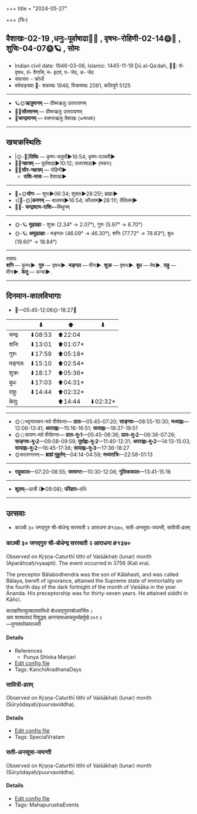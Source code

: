 +++
title = "2024-05-27"

+++
(चि॰)
## वैशाखः-02-19  ,धनुः-पूर्वाषाढा🌛🌌  ,  वृषभः-रोहिणी-02-14🌞🌌  ,  शुचिः-04-07🌞🪐  , सोमः
- Indian civil date: 1946-03-06, Islamic: 1445-11-19 Ḏū al-Qaʿdah, 🌌🌞: सं- वृषभः, तं- वैगासि, म- इटवं, प- जेठ, अ- जेठ
- संवत्सरः - क्रोधी
- वर्षसङ्ख्या 🌛- शकाब्दः 1946, विक्रमाब्दः 2081, कलियुगे 5125
___________________
- 🪐🌞**ऋतुमानम्** — ग्रीष्मऋतुः उत्तरायणम्
- 🌌🌞**सौरमानम्** — ग्रीष्मऋतुः उत्तरायणम्
- 🌛**चान्द्रमानम्** — वसन्तऋतुः वैशाखः (≈माधवः)
___________________


## खचक्रस्थितिः
- |🌞-🌛|**तिथिः** — कृष्ण-चतुर्थी►16:54; कृष्ण-पञ्चमी►  
- 🌌🌛**नक्षत्रम्** — पूर्वाषाढा►10:12; उत्तराषाढा► (मकरः)  
- 🌌🌞**सौर-नक्षत्रम्** — रोहिणी►  
  - **राशि-मासः** — वैशाखः► 
___________________
- 🌛+🌞**योगः** — शुभः►06:34; शुक्लः►28:25!; ब्राह्मः►  
- २|🌛-🌞|**करणम्** — बालवम्►16:54; कौलवम्►28:11!; तैतिलम्►  
- 🌌🌛- **चन्द्राष्टम-राशिः**—मिथुनम्  
___________________
- 🌞-🪐 **मूढग्रहाः** - शुक्रः (2.34° → 2.07°), गुरुः (5.97° → 6.70°)
- 🌞-🪐 **अमूढग्रहाः** - मङ्गलः (46.09° → 46.30°), शनिः (77.72° → 78.63°), बुधः (19.60° → 18.84°)
___________________
राशयः  
**शनि** — कुम्भः►. **गुरु** — वृषभः►. **मङ्गल** — मीनः►. **शुक्र** — वृषभः►. **बुध** — मेषः►. **राहु** — मीनः►. **केतु** — कन्या►. 
___________________


## दिनमान-कालविभागाः
- 🌅—05:45-12:06🌞-18:27🌇  

|      |⬇     |⬆     |⬇     |
|------|-----|-----|------|
|चन्द्रः|⬇08:53 |⬆22:04 |     |
|शनिः   |⬇13:01 |⬆01:07*|     |
|गुरुः  |⬇17:59 |⬆05:18*|     |
|मङ्गलः |⬇15:10 |⬆02:54*|     |
|शुक्रः |⬇18:17 |⬆05:36*|     |
|बुधः   |⬇17:03 |⬆04:31*|     |
|राहुः  |⬇14:44 |⬆02:32*|     |
|केतुः  |     |⬆14:44 |⬇02:32*|
___________________
- 🌞⚝भट्टभास्कर-मते वीर्यवन्तः— **प्रातः**—05:45-07:20; **साङ्गवः**—08:55-10:30; **मध्याह्नः**—12:06-13:41; **अपराह्णः**—15:16-16:51; **सायाह्नः**—18:27-19:51  
- 🌞⚝सायण-मते वीर्यवन्तः— **प्रातः-मु॰1**—05:45-06:36; **प्रातः-मु॰2**—06:36-07:26; **साङ्गवः-मु॰2**—09:08-09:59; **पूर्वाह्णः-मु॰2**—11:40-12:31; **अपराह्णः-मु॰2**—14:13-15:03; **सायाह्नः-मु॰2**—16:45-17:36; **सायाह्नः-मु॰3**—17:36-18:27  
- 🌞कालान्तरम्— **ब्राह्मं मुहूर्तम्**—04:14-04:59; **मध्यरात्रिः**—22:58-01:13  
___________________
- **राहुकालः**—07:20-08:55; **यमघण्टः**—10:30-12:06; **गुलिककालः**—13:41-15:16  
___________________
- **शूलम्**—प्राची (►09:08); **परिहारः**–दधि  
___________________

## उत्सवाः
- काञ्ची ३० जगद्गुरु श्री-बोधेन्द्र सरस्वती २ आराधना #१३७०, सती-अनसूया-जयन्ती, सावित्री-व्रतम्
### काञ्ची ३० जगद्गुरु श्री-बोधेन्द्र सरस्वती २ आराधना #१३७०

Observed on Kr̥ṣṇa-Caturthī tithi of Vaiśākhaḥ (lunar) month (Aparāhṇaḥ/vyaapti). The event occurred in 3756 (Kali era).  


The preceptor Bālabodhendra was the son of Kālahasti, and was called Bālaya, bereft of ignorance, attained the Supreme state of immortality on the fourth day of the dark fortnight of the month of Vaiśāka in the year Ānanda. His preceptorship was for thirty-seven years. He attained siddhi in Kāñci.

कालहस्तिसुतबालयाभिधो बोधसद्गुरुरबोधवर्जितः।  
आप शाश्वतपदं विशुद्धम् आनन्दमाधवचतुर्थ्यहर्मुखे॥५९॥  
—पुण्यश्लोकमञ्जरी



#### Details
- References
  - Punya Shloka Manjari
- [Edit config file](https://github.com/jyotisham/adyatithi/blob/master/mahApuruSha/kAnchI-maTha/lunar_month/tithi/02/19/kAJcI_30_jagadguru_zrI~bOdhEndra_sarasvatI_2_ArAdhanA.toml)
- Tags: KanchiAradhanaDays


### सावित्री-व्रतम्

Observed on Kr̥ṣṇa-Caturthī tithi of Vaiśākhaḥ (lunar) month (Sūryōdayaḥ/puurvaviddha). 



#### Details
- [Edit config file](https://github.com/jyotisham/adyatithi/blob/master/devatA/shakti/lunar_month/tithi/02/19/sAvitrI-vratam.toml)
- Tags: SpecialVratam


### सती-अनसूया-जयन्ती

Observed on Kr̥ṣṇa-Caturthī tithi of Vaiśākhaḥ (lunar) month (Sūryōdayaḥ/puurvaviddha). 



#### Details
- [Edit config file](https://github.com/jyotisham/adyatithi/blob/master/mahApuruSha/general-indic-non-tropical/lunar_month/tithi/02/19/satI~anasUyA~jayantI.toml)
- Tags: MahapurushaEvents


